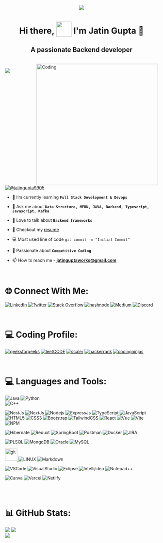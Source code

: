 
<div id="header" align="center">
  <img src="./assets/banner2.gif"  />
  <h1 align='center'>
  Hi there, <img style="vertical-align: -30%" src="https://media.giphy.com/media/KGMzZvWa5su2O5LCVR/giphy.gif" width="50" height="50"> I'm Jatin Gupta 👨
</h1>

<h2>A passionate Backend developer</h2>
</div> <br>

<!-- <img align="right" alt="Coding" width="400" src="./assets/banner.gif" /> -->
<img align="right" alt="Coding" width="400" src="https://cdn.dribbble.com/users/1162077/screenshots/3848914/programmer.gif">

[![](https://visitcount.itsvg.in/api?id=jatin99&icon=5&color=5)](https://visitcount.itsvg.in)

<p align="left"> <a href="https://twitter.com/@bharat__2044" target="_blank"><img src="https://img.shields.io/twitter/follow/jatingupta9905?logo=twitter&style=for-the-badge" alt="@jatingupta9905" /></a> </p>

- 🌱 I’m currently learning **`Full Stack Development & Devops`**

- 💬 Ask me about **`Data Structure, MERN, JAVA, Backend, Typescript, Javascript, Kafka`**

- 🚀 Love to talk about **`Backend frameworks`**

- 📝 Checkout my [resume](https://drive.google.com/file/d/1H4VBz-kzfJNwgmmpGCkg9QtZ9jAzmaJC/view?usp=drive_link)

- 💻 Most used line of code `git commit -m "Initial Commit"`

- 💪 Passionate about **`Competitive Coding`** 

- 📫 How to reach me - **jatinguptaworks@gmail.com**
<!--
- ⚡ Fun fact - **`I am Lazy but Smart`**
-->


<br />

# **🌐 Connect With Me:**
[![LinkedIn](https://img.shields.io/badge/LinkedIn-%230077B5.svg?logo=linkedin&logoColor=white)](https://www.linkedin.com/in/jatin-gupta9120/)
[![Twitter](https://img.shields.io/badge/Twitter-%231DA1F2.svg?logo=Twitter&logoColor=white)](https://x.com/jatingupta9905) 
[![Stack Overflow](https://img.shields.io/badge/-Stackoverflow-FE7A16?logo=stack-overflow&logoColor=white)](https://stackoverflow.com/users/21666282/jatin)
<a href='https://hashnode.com/@jatin99' target="_blank"><img alt='hashnode' src='https://img.shields.io/badge/Hashnode-100000?style=plastic&logo=hashnode&logoColor=1D1AF1&labelColor=FFFFFF&color=FFFFFF'/></a>
<a href='https://medium.com/@jatin99' target="_blank"><img alt='Medium' src='https://img.shields.io/badge/Medium-100000?style=plastic&logo=Medium&logoColor=000000&labelColor=475AC7&color=475AC7'/></a>
[![Discord](https://img.shields.io/badge/Discord-%237289DA.svg?logo=discord&logoColor=white)](https://discord.com/channels/@jatin99) 

<br />

 # **💻 Coding Profile:**
 
<p align="left">
<a href='https://www.geeksforgeeks.org/user/jatingupta9120/' target="_blank"><img alt='geeksforgeeks' src='https://img.shields.io/badge/GeeksforGeeks-100000?style=plastic&logo=geeksforgeeks&logoColor=12FF00&labelColor=D7D4D4&color=FFFFFF'/></a>
<a href="https://leetcode.com/u/Jatingupta9120/" target="_blank"><img alt='leetCODE' src='https://img.shields.io/badge/Leetcode-100000?style=plastic&logo=leetCODE&logoColor=000000&labelColor=F09A1A&color=FFFFFF'/></a>
<a href='https://www.interviewbit.com/profile/jatin-gupta_272/' target="_blank"><img alt='scaler' src='https://img.shields.io/badge/InterviewBit-100000?style=plastic&logo=scaler&logoColor=EE8B29&labelColor=D7D4D4&color=FFFFFF'/></a>
<a href='https://www.hackerrank.com/profile/2020B0121095' target="_blank"><img alt='hackerrank' src='https://img.shields.io/badge/HackerRank-100000?style=plastic&logo=hackerrank&logoColor=2EC866&labelColor=D7D4D4&color=FFFFFF'/></a>
<a href='https://www.naukri.com/code360/profile/Jatinguptaa' target="_blank"><img alt='codingninjas' src='https://img.shields.io/badge/Coding_Ninjas-100000?style=plastic&logo=codingninjas&logoColor=EE8B29&labelColor=D7D4D4&color=FFFFFF'/></a>
</p>

<br />

# **💻 Languages and Tools:**
![Java](https://img.shields.io/badge/java-%23ED8B00.svg?style=for-the-badge&logo=java&logoColor=white) 
![Python](https://img.shields.io/badge/python-3670A0?style=for-the-badge&logo=python&logoColor=ffdd54)  
![C++](https://img.shields.io/badge/c++-%2300599C.svg?style=for-the-badge&logo=c%2B%2B&logoColor=white)


![NestJs](https://img.shields.io/badge/nestjs-CB3837?style=for-the-badge&logo=npm&logoColor=white)
![NextJs](https://img.shields.io/badge/nextjs-B73BFE?style=for-the-badge&logo=vite&logoColor=FFD62E)
![Nodejs](https://img.shields.io/badge/nodejs-%2338B2AC.svg?style=for-the-badge&logo=tailwind-css&logoColor=white)
![ExpressJs](https://img.shields.io/badge/expressjs-%2320232a.svg?style=for-the-badge&logo=react&logoColor=%2361DAFB)
![TypeScript](https://img.shields.io/badge/TypeScript-007ACC?style=for-the-badge&logo=typescript&logoColor=white) 
![JavaScript](https://img.shields.io/badge/javascript-%23323330.svg?style=for-the-badge&logo=javascript&logoColor=%23F7DF1E) 
![HTML5](https://img.shields.io/badge/html5-%23E34F26.svg?style=for-the-badge&logo=html5&logoColor=white) 
![CSS3](https://img.shields.io/badge/css3-%231572B6.svg?style=for-the-badge&logo=css3&logoColor=white) 
![Bootstrap](https://img.shields.io/badge/bootstrap-%23563D7C.svg?style=for-the-badge&logo=bootstrap&logoColor=white) 
![TailwindCSS](https://img.shields.io/badge/tailwindcss-%2338B2AC.svg?style=for-the-badge&logo=tailwind-css&logoColor=white)
![React](https://img.shields.io/badge/react-%2320232a.svg?style=for-the-badge&logo=react&logoColor=%2361DAFB) 
![Vue](https://img.shields.io/badge/Vue-B73BFE?style=for-the-badge&logo=vite&logoColor=white)
![Vite](https://img.shields.io/badge/Vite-B73BFE?style=for-the-badge&logo=vite&logoColor=FFD62E)
![NPM](https://img.shields.io/badge/npm-CB3837?style=for-the-badge&logo=npm&logoColor=white)


![Hibernate](https://img.shields.io/badge/Hibernate-59666C?style=for-the-badge&logo=Hibernate&logoColor=white)
![Reduxt](	https://img.shields.io/badge/Redux-593D88?style=for-the-badge&logo=redux&logoColor=white) 
![SpringBoot](https://img.shields.io/badge/Spring_Boot-F2F4F9?style=for-the-badge&logo=spring-boot)
![Postman](https://img.shields.io/badge/Postman-FF6C37?style=for-the-badge&logo=Postman&logoColor=white)
![Docker](https://img.shields.io/badge/Docker-593D88?style=for-the-badge&logo=redux&logoColor=white)
![JIRA](https://img.shields.io/badge/Jira-FF6C37?style=for-the-badge&logo=Postman&logoColor=white)

  
![PLSQL](https://img.shields.io/badge/plsql-F80000?style=for-the-badge&logo=oracle&logoColor=white)
![MongoDB](https://img.shields.io/badge/MongoDB-%234ea94b.svg?style=for-the-badge&logo=mongodb&logoColor=white)
![Oracle](https://img.shields.io/badge/Oracle-F80000?style=for-the-badge&logo=oracle&logoColor=white) 
![MySQL](https://img.shields.io/badge/mysql-%2300f.svg?style=for-the-badge&logo=mysql&logoColor=white)


<a href="https://git-scm.com/" target="_blank" rel="noreferrer"> <img src="https://www.vectorlogo.zone/logos/git-scm/git-scm-icon.svg" alt="git" width="40" height="40" title="Git"/> </a> 
![LINUX](https://img.shields.io/badge/Linux-FCC624?style=for-the-badge&logo=linux&logoColor=black)
![Markdown](https://img.shields.io/badge/markdown-%23000000.svg?style=for-the-badge&logo=markdown&logoColor=white)

![VSCode](https://img.shields.io/badge/VSCode-0078D4?style=for-the-badge&logo=visual%20studio%20code&logoColor=white)
![VisualStudio](https://img.shields.io/badge/Visual_Studio-5C2D91?style=for-the-badge&logo=visual%20studio&logoColor=white)
![Eclipse](https://img.shields.io/badge/Eclipse-2C2255?style=for-the-badge&logo=eclipse&logoColor=white)
![IntellijIdea](https://img.shields.io/badge/IntelliJ_IDEA-000000.svg?style=for-the-badge&logo=intellij-idea&logoColor=white)
![Notepad++](https://img.shields.io/badge/Notepad++-90E59A.svg?style=for-the-badge&logo=notepad%2B%2B&logoColor=black)

 
![Canva](https://img.shields.io/badge/Canva-%2300C4CC.svg?style=for-the-badge&logo=Canva&logoColor=white)
![Vercel](https://img.shields.io/badge/vercel-%23000000.svg?style=for-the-badge&logo=vercel&logoColor=white) 
![Netlify](https://img.shields.io/badge/netlify-%23000000.svg?style=for-the-badge&logo=netlify&logoColor=#00C7B7) 
</p>

<br />

<!--
# **📈 Activity Graph:**
<p align="center">
  
[![Bharat's github activity graph](https://github-readme-activity-graph.vercel.app/graph?username=Bharat2044&bg_color=000000&color=f2f2f2&line=5dff05&point=0011ff&area=true&hide_border=true)](https://github.com/Bharat2044/github-readme-activity-graph)

</p>
-->
<br />

# **📊 GitHub Stats:**
![](https://github-readme-stats.vercel.app/api?username=Jatingupta9120&theme=highcontrast&hide_border=true&include_all_commits=false&count_private=true)
![](https://github-readme-stats.vercel.app/api/top-langs/?username=Jatingupta9120&theme=highcontrast&hide_border=true&include_all_commits=false&count_private=true&layout=compact)<br/>
![](https://github-readme-streak-stats.herokuapp.com/?user=Jatingupta9120&theme=highcontrast&hide_border=true)

<br />
<!--
# **🏆 GitHub Trophies:**
![](https://github-profile-trophy.vercel.app/?username=Bharat2044&theme=discord&no-frame=false&no-bg=true&margin-w=4)
-->
